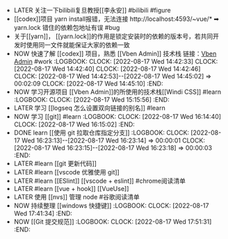 - LATER 关注一下bilibili复旦教授[[李永安]] #bilibili #figure
- [[codex]]项目 yarn install报错，无法连接 http://localhost:4593/~vue/* ➡ yarn.lock 错住的依赖包地址有误 #bug
- 关于[[yarn]]， [[yarn.lock]]的作用是锁定安装时的依赖的版本号，若共同开发时使用同一文件就能保证大家的依赖一致
- NOW 快速了解 [[codex]] 项目，熟悉 [[Vben Admin]] 技术栈 链接：[Vben Admin](https://vvbin.cn/doc-next/) #work
  :LOGBOOK:
  CLOCK: [2022-08-17 Wed 14:42:33]
  CLOCK: [2022-08-17 Wed 14:42:40]
  CLOCK: [2022-08-17 Wed 14:42:46]
  CLOCK: [2022-08-17 Wed 14:42:53]--[2022-08-17 Wed 14:45:02] =>  00:02:09
  CLOCK: [2022-08-17 Wed 14:45:10]
  :END:
- NOW 学习开源项目 [[Vben Admin]]的所使用的技术栈[[Windi CSS]] #learn
  :LOGBOOK:
  CLOCK: [2022-08-17 Wed 15:15:56]
  :END:
- LATER 学习 [[logseq 怎么设置双向链接的别名]] #learn
- NOW 学习 [[git]] #learn
  :LOGBOOK:
  CLOCK: [2022-08-17 Wed 16:14:40]
  CLOCK: [2022-08-17 Wed 16:15:02]
  :END:
- DONE learn [[使用 git 拉取仓库指定分支]]
  :LOGBOOK:
  CLOCK: [2022-08-17 Wed 16:23:13]--[2022-08-17 Wed 16:23:14] =>  00:00:01
  CLOCK: [2022-08-17 Wed 16:23:15]--[2022-08-17 Wed 16:23:18] =>  00:00:03
  :END:
- LATER #learn [[git 更新代码]]
- LATER #learn [[vscode 优雅使用 git]]
- LATER #learn [[ESlint]] [[vscode + eslint]] #chrome阅读清单
- LATER #learn [[vue + hook]] [[VueUse]]
- LATER 使用 [[nvs]] 管理 node #谷歌阅读清单
- NOW 持续整理 [[windows 快捷键]]
  :LOGBOOK:
  CLOCK: [2022-08-17 Wed 17:41:34]
  :END:
- NOW [[Git 提交规范]]
  :LOGBOOK:
  CLOCK: [2022-08-17 Wed 17:51:31]
  :END: